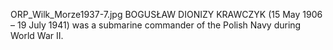 ORP_Wilk_Morze1937-7.jpg BOGUSŁAW DIONIZY KRAWCZYK (15 May 1906 – 19 July 1941) was a submarine commander of the Polish Navy during World War II.
